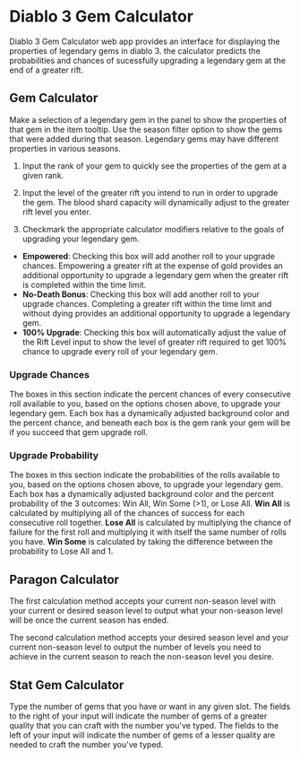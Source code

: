 # Diablo 3 Gem Calculator

Diablo 3 Gem Calculator web app provides an interface for displaying the properties of legendary gems in diablo 3. the calculator predicts the probabilities and chances of sucessfully upgrading a legendary gem at the end of a greater rift.

## Gem Calculator

Make a selection of a legendary gem in the panel to show the properties of that gem in the item tooltip. Use the season filter option to show the gems that were added during that season. Legendary gems may have different properties in various seasons.

1. Input the rank of your gem to quickly see the properties of the gem at a given rank.

2. Input the level of the greater rift you intend to run in order to upgrade the gem. The blood shard capacity will dynamically adjust to the greater rift level you enter.

3. Checkmark the appropriate calculator modifiers relative to the goals of upgrading your legendary gem.

 - **Empowered**: Checking this box will add another roll to your upgrade chances. Empowering a greater rift at the expense of gold provides an additional opportunity to upgrade a legendary gem when the greater rift is completed within the time limit.
 - **No-Death Bonus**: Checking this box will add another roll to your upgrade chances. Completing a greater rift within the time limit and without dying provides an additional opportunity to upgrade a legendary gem.
 - **100% Upgrade**: Checking this box will automatically adjust the value of the Rift Level input to show the level of greater rift required to get 100% chance to upgrade every roll of your legendary gem.

### Upgrade Chances

The boxes in this section indicate the percent chances of every consecutive roll available to you, based on the options chosen above, to upgrade your legendary gem. Each box has a dynamically adjusted background color and the percent chance, and beneath each box is the gem rank your gem will be if you succeed that gem upgrade roll.

### Upgrade Probability

The boxes in this section indicate the probabilities of the rolls available to you, based on the options chosen above, to upgrade your legendary gem. Each box has a dynamically adjusted background color and the percent probability of the 3 outcomes: Win All, Win Some (>1), or Lose All. **Win All** is calculated by multiplying all of the chances of success for each consecutive roll together. **Lose All** is calculated by multiplying the chance of failure for the first roll and multiplying it with itself the same number of rolls you have. **Win Some** is calculated by taking the difference between the probability to Lose All and 1.

## Paragon Calculator

The first calculation method accepts your current non-season level with your current or desired season level to output what your non-season level will be once the current season has ended.

The second calculation method accepts your desired season level and your current non-season level to output the number of levels you need to achieve in the current season to reach the non-season level you desire.

## Stat Gem Calculator

Type the number of gems that you have or want in any given slot. The fields to the right of your input will indicate the number of gems of a greater quality that you can craft with the number you've typed. The fields to the left of your input will indicate the number of gems of a lesser quality are needed to craft the number you've typed.